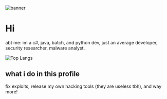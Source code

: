 
![banner](https://i.pinimg.com/originals/0f/c5/7c/0fc57c690ae25c8687562de40b673cd2.gif)
# 
# Hi 
abt me: im a c#, java, batch, and python dev,
just an average developer,
security researcher, malware analyst.

![Top Langs](https://github-readme-stats.vercel.app/api/top-langs/?username=v1s0or&exclude_repo=Cobalt&exclude_repo=Lost-in-Translation&langs_count=20&layout=compact&theme=dark)
## what i do in this profile
fix exploits,
release my own hacking tools (they are useless tbh),
and way more!
